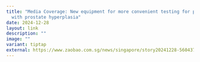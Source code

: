 ```yaml
---
title: "Media Coverage: New equipment for more convenient testing for patients
  with prostate hyperplasia"
date: 2024-12-28
layout: link
description: ""
image: ""
variant: tiptap
external: https://www.zaobao.com.sg/news/singapore/story20241228-5604373
---
```

